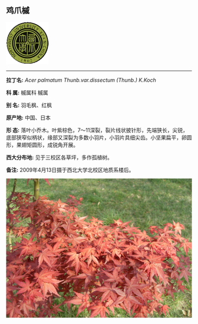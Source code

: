 ## 鸡爪槭

![西北大学校园网络植物志](JPG/nwu.gif)

---

**拉丁名:**  _Acer palmatum Thunb.var.dissectum (Thunb.) K.Koch_

**科 属:** 槭属科 槭属

**别 名:** 羽毛枫、红枫

**原产地:** 中国、日本

**形  态:** 落叶小乔木。叶紫棕色，7～11深裂，裂片线状披针形，先端狭长，尖锐，底部狭窄似柄状，缘部又深裂为多数小羽片，小羽片具细尖齿。小坚果扁平，卵圆形，果翅矩圆形，成锐角开展。

**西大分布地:** 见于三校区各草坪，多作孤植树。

**备注:** 2009年4月13日摄于西北大学北校区地质系楼后。

![鸡爪槭](JPG/鸡爪槭.JPG) 

